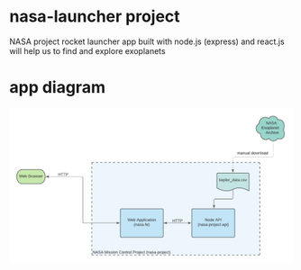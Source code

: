 # nasa-launcher project
NASA project rocket launcher app built with node.js (express) and react.js will help us to find and explore exoplanets

# app diagram

![app diagram](diagram.png)